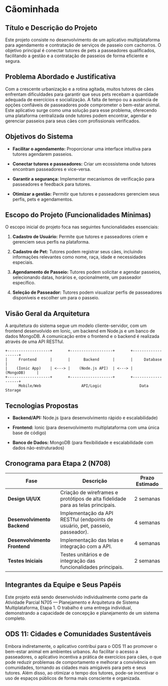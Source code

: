 # Cãominhada

## Título e Descrição do Projeto

Este projeto consiste no desenvolvimento de um aplicativo multiplataforma para agendamento e contratação de serviços de passeio com cachorros. O objetivo principal é conectar tutores de pets a passeadores qualificados, facilitando a gestão e a contratação de passeios de forma eficiente e segura.

## Problema Abordado e Justificativa

Com a crescente urbanização e a rotina agitada, muitos tutores de cães enfrentam dificuldades para garantir que seus pets recebam a quantidade adequada de exercícios e socialização. A falta de tempo ou a ausência de opções confiáveis de passeadores pode comprometer o bem-estar animal. Este aplicativo surge como uma solução para esse problema, oferecendo uma plataforma centralizada onde tutores podem encontrar, agendar e gerenciar passeios para seus cães com profissionais verificados.

## Objetivos do Sistema

- **Facilitar o agendamento:** Proporcionar uma interface intuitiva para tutores agendarem passeios.

- **Conectar tutores e passeadores:** Criar um ecossistema onde tutores encontram passeadores e vice-versa.

- **Garantir a segurança:** Implementar mecanismos de verificação para passeadores e feedback para tutores.

- **Otimizar a gestão:** Permitir que tutores e passeadores gerenciem seus perfis, pets e agendamentos.

## Escopo do Projeto (Funcionalidades Mínimas)

O escopo inicial do projeto foca nas seguintes funcionalidades essenciais:

1. **Cadastro de Usuário:** Permite que tutores e passeadores criem e gerenciem seus perfis na plataforma.

1. **Cadastro de Pet:** Tutores podem registrar seus cães, incluindo informações relevantes como nome, raça, idade e necessidades especiais.

1. **Agendamento de Passeio:** Tutores podem solicitar e agendar passeios, selecionando datas, horários e, opcionalmente, um passeador específico.

1. **Seleção de Passeador:** Tutores podem visualizar perfis de passeadores disponíveis e escolher um para o passeio.

## Visão Geral da Arquitetura

A arquitetura do sistema segue um modelo cliente-servidor, com um frontend desenvolvido em Ionic, um backend em Node.js e um banco de dados MongoDB. A comunicação entre o frontend e o backend é realizada através de uma API RESTful.

```
+-------------------+       +-------------------+       +-------------------+
|     Frontend      |       |      Backend      |       |     Database      |
|    (Ionic App)    | <---> |    (Node.js API)  | <---> |     (MongoDB)     |
+-------------------+       +-------------------+       +-------------------+
      Mobile/Web                  API/Logic                 Data Storage
```

## Tecnologias Propostas

- **Backend/API:** Node.js (para desenvolvimento rápido e escalabilidade)

- **Frontend:** Ionic (para desenvolvimento multiplataforma com uma única base de código)

- **Banco de Dados:** MongoDB (para flexibilidade e escalabilidade com dados não-estruturados)

## Cronograma para Etapa 2 (N708)

| Fase | Descrição | Prazo Estimado |
| --- | --- | --- |
| **Design UI/UX** | Criação de wireframes e protótipos de alta fidelidade para as telas principais. | 2 semanas |
| **Desenvolvimento Backend** | Implementação da API RESTful (endpoints de usuário, pet, passeio, passeador). | 4 semanas |
| **Desenvolvimento Frontend** | Implementação das telas e integração com a API. | 4 semanas |
| **Testes Iniciais** | Testes unitários e de integração das funcionalidades principais. | 2 semanas |

## Integrantes da Equipe e Seus Papéis

Este projeto está sendo desenvolvido individualmente como parte da Atividade Parcial N705 — Planejamento e Arquitetura de Sistema Multiplataforma, Etapa 1. O trabalho é uma entrega individual, demonstrando a capacidade de concepção e planejamento de um sistema completo.

## ODS 11: Cidades e Comunidades Sustentáveis

Embora indiretamente, o aplicativo contribui para o ODS 11 ao promover o bem-estar animal em ambientes urbanos. Ao facilitar o acesso a passeadores, o aplicativo incentiva a prática de exercícios para cães, o que pode reduzir problemas de comportamento e melhorar a convivência em comunidades, tornando as cidades mais amigáveis para pets e seus tutores. Além disso, ao otimizar o tempo dos tutores, pode-se incentivar o uso de espaços públicos de forma mais consciente e organizada.

